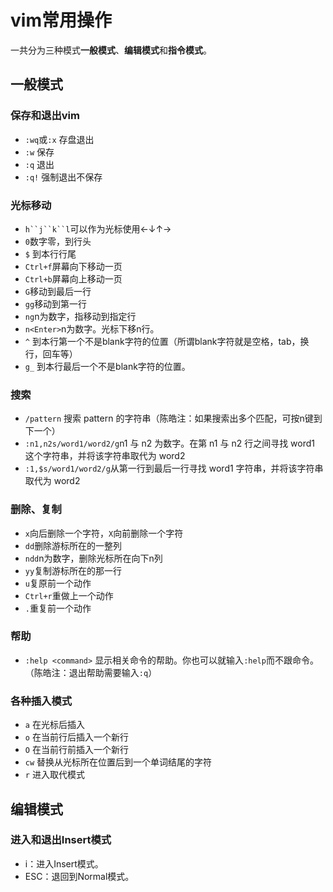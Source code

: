 # vim常用操作
一共分为三种模式**一般模式**、**编辑模式**和**指令模式**。

## 一般模式

### 保存和退出vim

- `:wq`或`:x` 存盘退出
- `:w` 保存
- `:q` 退出
- `:q!` 强制退出不保存

### 光标移动

- `h``j``k``l`可以作为光标使用←↓↑→
- `0`数字零，到行头
- `$` 到本行行尾
- `Ctrl+f`屏幕向下移动一页
- `Ctrl+b`屏幕向上移动一页
- `G`移动到最后一行
- `gg`移动到第一行
- `ng`n为数字，指移动到指定行
- `n<Enter>`n为数字。光标下移n行。
- `^` 到本行第一个不是blank字符的位置（所谓blank字符就是空格，tab，换行，回车等）
- `g_` 到本行最后一个不是blank字符的位置。

### 搜索

- `/pattern` 搜索 pattern 的字符串（陈皓注：如果搜索出多个匹配，可按n键到下一个）
- `:n1,n2s/word1/word2/g`n1 与 n2 为数字。在第 n1 与 n2 行之间寻找 word1 这个字符串，并将该字符串取代为 word2
- `:1,$s/word1/word2/g`从第一行到最后一行寻找 word1 字符串，并将该字符串取代为 word2 

### 删除、复制

- `x`向后删除一个字符，`X`向前删除一个字符
- `dd`删除游标所在的一整列
- `ndd`n为数字，删除光标所在向下n列
- `yy`复制游标所在的那一行
- `u`复原前一个动作
- `Ctrl+r`重做上一个动作
- `.`重复前一个动作

### 帮助

- `:help <command>` 显示相关命令的帮助。你也可以就输入`:help`而不跟命令。（陈皓注：退出帮助需要输入`:q`）

### 各种插入模式

- `a` 在光标后插入
- `o` 在当前行后插入一个新行
- `O` 在当前行前插入一个新行
- `cw` 替换从光标所在位置后到一个单词结尾的字符
- `r` 进入取代模式

## 编辑模式

### 进入和退出Insert模式

- i：进入Insert模式。
- ESC：退回到Normal模式。






